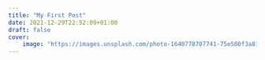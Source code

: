 ```yaml
---
title: "My First Post"
date: 2021-12-29T22:52:09+01:00
draft: false
cover:
    image: "https://images.unsplash.com/photo-1640778707741-75e500f3a81f?ixlib=rb-1.2.1&ixid=MnwxMjA3fDB8MHxwaG90by1wYWdlfHx8fGVufDB8fHx8&auto=format&fit=crop&w=2071&q=80" 
---
```


